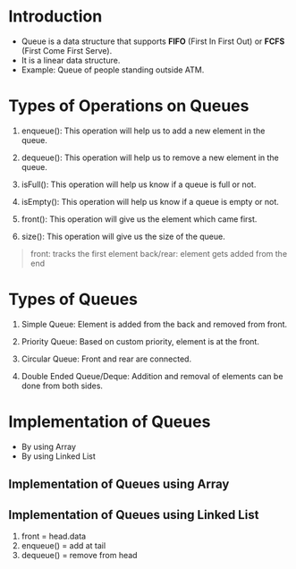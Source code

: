 # Introduction
- Queue is a data structure that supports **FIFO** (First In First Out) or **FCFS** (First Come First Serve).
- It is a linear data structure.
- Example: Queue of people standing outside ATM.

# Types of Operations on Queues
1. enqueue(): This operation will help us to add a new element in the queue.

2. dequeue(): This operation will help us to remove a new element in the queue.

3. isFull(): This operation will help us know if a queue is full or not.

4. isEmpty(): This operation will help us know if a queue is empty or not.

5. front(): This operation will give us the element which came first.

6. size(): This operation will give us the size of the queue.

> front: tracks the first element
> back/rear: element gets added from the end

# Types of Queues
1. Simple Queue: Element is added from the back and removed from front.

2. Priority Queue: Based on custom priority, element is at the front.

3. Circular Queue: Front and rear are connected.

4. Double Ended Queue/Deque: Addition and removal of elements can be done from both sides.

# Implementation of Queues
- By using Array
- By using Linked List

## Implementation of Queues using Array


## Implementation of Queues using Linked List
1. front = head.data
2. enqueue() = add at tail
3. dequeue() = remove from head